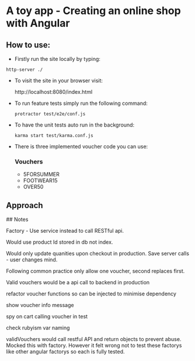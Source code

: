 # A toy app - Creating an online shop with Angular

## How to use:

- Firstly run the site locally by typing:

```
http-server ./

```

- To visit the site in your browser visit:

  http://localhost:8080/index.html

- To run feature tests simply run the following command:
  ```
  protractor test/e2e/conf.js
  ```
- To have the unit tests auto run in the background:
  ```
  karma start test/karma.conf.js
  ```

- There is three implemented voucher code you can use:

  ### Vouchers

  - 5FORSUMMER
  - FOOTWEAR15
  - OVER50

## Approach

## Notes

Factory - Use service instead to call RESTful api.

Would use product Id stored in db not index.

Would only update quanities upon checkout in production. Save server calls - user changes mind.

Following common practice only allow one voucher, second replaces first.

Valid vouchers would be a api call to backend in production

refactor voucher functions so can be injected to minimise dependency

show voucher info message

spy on cart calling voucher in test

check rubyism var naming

validVouchers would call restful API and return objects to prevent abuse. Mocked this with factory. However it felt wrong not to test these factorys like other angular factorys so each is fully tested.
